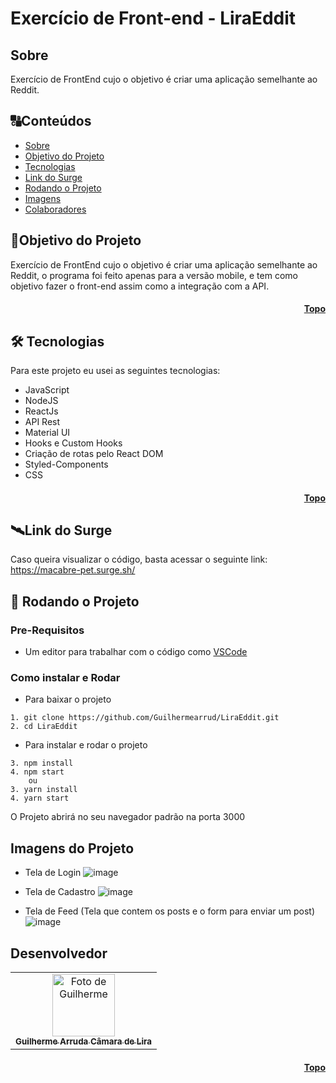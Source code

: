# <h1 id="topo">Exercício de Front-end - LiraEddit </h1>

## <h2 id=sobre>Sobre</h2>

Exercício de FrontEnd cujo o objetivo é criar uma aplicação semelhante ao Reddit. 

##  🔠Conteúdos

<!--ts-->
   * [Sobre](#sobre)
   * [Objetivo do Projeto](#objetivo-do-projeto)
   * [Tecnologias](#tecnologias)
   * [Link do Surge](#surge)
   * [Rodando o Projeto](#front)
   * [Imagens](#images)
   * [Colaboradores](#colaboradores)
<!--te-->



##  <h2 id=objetivo-do-projeto>🎯Objetivo do Projeto</h2>

Exercício de FrontEnd cujo o objetivo é criar uma aplicação semelhante ao Reddit, o programa foi feito apenas para a versão mobile, e tem como objetivo fazer o front-end assim como a integração com a API.

<h4 align="right"><a href="#topo">Topo</a></h4>

## <h2 id=tecnologias>🛠 Tecnologias</h2>

Para este projeto eu usei as seguintes tecnologias:

- JavaScript
- NodeJS
- ReactJs
- API Rest
- Material UI
- Hooks e Custom Hooks
- Criação de rotas pelo React DOM
- Styled-Components
- CSS

<h4 align="right"><a href="#topo">Topo</a></h4>

## <h2 id=surge>🛰Link do Surge</h2>

Caso queira visualizar o código, basta acessar o seguinte link: https://macabre-pet.surge.sh/

<h2 id="front"> 🎲  Rodando o Projeto</h2>

### Pre-Requisitos

- Um editor para trabalhar com o código como [VSCode](https://code.visualstudio.com/)

### Como instalar e Rodar
* Para baixar o projeto
```
1. git clone https://github.com/Guilhermearrud/LiraEddit.git
2. cd LiraEddit
```
* Para instalar e rodar o projeto
```
3. npm install
4. npm start
    ou
3. yarn install
4. yarn start
```
O Projeto abrirá no seu navegador padrão na porta 3000

## <h2 id=images>Imagens do Projeto</h2>

- Tela de Login
![image](https://user-images.githubusercontent.com/22088576/186239484-ec4c401d-c279-44d7-9a63-44af917e65c8.png)

- Tela de Cadastro
![image](https://user-images.githubusercontent.com/22088576/186239742-6547dedf-239d-41d3-b3bc-8c212042658f.png)

- Tela de Feed (Tela que contem os posts e o form para enviar um post)
![image](https://user-images.githubusercontent.com/22088576/186239996-6bb00da9-14b4-4ae0-891b-91fb7021d535.png)


## <h2 id=colaboradores>Desenvolvedor</h2>

<table>
  <tr>
    <td align="center">
      <a href="https://github.com/Guilhermearrud">
        <img src="https://avatars.githubusercontent.com/u/22088576?v=4" width="100px;" alt="Foto de Guilherme"/><br>
        <sub>
          <b>Guilherme Arruda Câmara de Lira</b>
        </sub>
      </a>
    </td>
  </tr>
</table>


<h4 align="right"><a href="#topo">Topo</a></h4>

